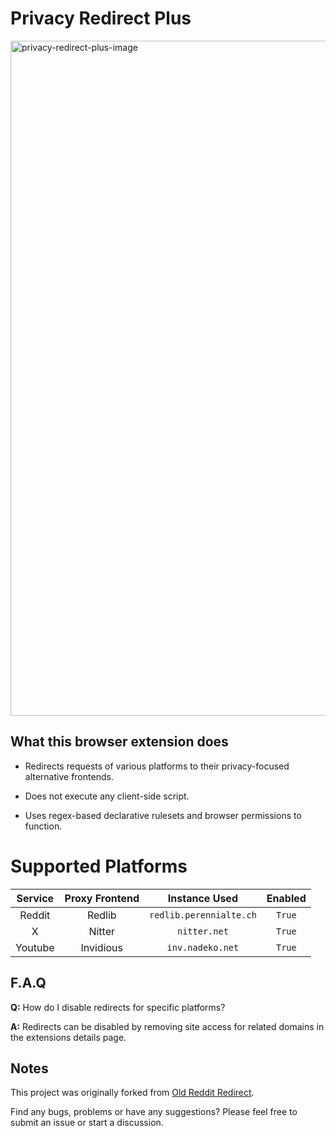 # Privacy Redirect Plus

<img width="1920" height="1080" alt="privacy-redirect-plus-image" src="https://github.com/user-attachments/assets/c6a764b0-7bd1-48cf-81bb-c49276710ca5" />

## What this browser extension does
- Redirects requests of various platforms to their privacy-focused alternative frontends.
  
- Does not execute any client-side script.

- Uses regex-based declarative rulesets and browser permissions to function.

# Supported Platforms

|Service|Proxy Frontend|Instance Used|Enabled|
|:---:|:---:|:---:|:---:|
|Reddit|Redlib|`redlib.perennialte.ch`|`True`|
|X|Nitter|`nitter.net`|`True`|
|Youtube|Invidious|`inv.nadeko.net`|`True`|
  
## F.A.Q

**Q:** How do I disable redirects for specific platforms?

**A:** Redirects can be disabled by removing site access for related domains in the extensions details page.

## Notes

This project was originally forked from [Old Reddit Redirect](https://github.com/tom-james-watson/old-reddit-redirect).

Find any bugs, problems or have any suggestions? Please feel free to submit an issue or start a discussion.
